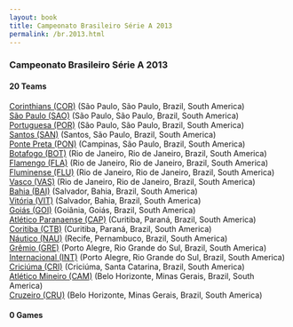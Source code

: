 ```yaml
---
layout: book
title: Campeonato Brasileiro Série A 2013
permalink: /br.2013.html
---
```



### Campeonato Brasileiro Série A 2013


#### 20 Teams


[Corinthians (COR)](br.html#corinthians)  (São Paulo, São Paulo, Brazil, South America) <br>
[São Paulo (SAO)](br.html#saopaulo)  (São Paulo, São Paulo, Brazil, South America) <br>
[Portuguesa (POR)](br.html#portuguesa)  (São Paulo, São Paulo, Brazil, South America) <br>
[Santos (SAN)](br.html#santossp)  (Santos, São Paulo, Brazil, South America) <br>
[Ponte Preta (PON)](br.html#pontepreta)  (Campinas, São Paulo, Brazil, South America) <br>
[Botafogo (BOT)](br.html#botafogo)  (Rio de Janeiro, Rio de Janeiro, Brazil, South America) <br>
[Flamengo (FLA)](br.html#flamengo)  (Rio de Janeiro, Rio de Janeiro, Brazil, South America) <br>
[Fluminense (FLU)](br.html#fluminense)  (Rio de Janeiro, Rio de Janeiro, Brazil, South America) <br>
[Vasco (VAS)](br.html#vascodagama)  (Rio de Janeiro, Rio de Janeiro, Brazil, South America) <br>
[Bahia (BAI)](br.html#bahia)  (Salvador, Bahia, Brazil, South America) <br>
[Vitória (VIT)](br.html#vitoria)  (Salvador, Bahia, Brazil, South America) <br>
[Goiás (GOI)](br.html#goias)  (Goiânia, Goiás, Brazil, South America) <br>
[Atlético Paranaense (CAP)](br.html#atleticopr)  (Curitiba, Paraná, Brazil, South America) <br>
[Coritiba (CTB)](br.html#coritiba)  (Curitiba, Paraná, Brazil, South America) <br>
[Náutico (NAU)](br.html#nautico)  (Recife, Pernambuco, Brazil, South America) <br>
[Grêmio (GRE)](br.html#gremio)  (Porto Alegre, Rio Grande do Sul, Brazil, South America) <br>
[Internacional (INT)](br.html#interrs)  (Porto Alegre, Rio Grande do Sul, Brazil, South America) <br>
[Criciúma (CRI)](br.html#criciuma)  (Criciúma, Santa Catarina, Brazil, South America) <br>
[Atlético Mineiro (CAM)](br.html#atleticomg)  (Belo Horizonte, Minas Gerais, Brazil, South America) <br>
[Cruzeiro (CRU)](br.html#cruzeiro)  (Belo Horizonte, Minas Gerais, Brazil, South America) <br>



 



#### 0 Games




